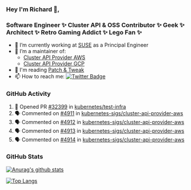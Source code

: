 ### Hey I'm Richard 👋, 

<h3 align="left">Software Engineer ✨ Cluster API & OSS Contributor ✨ Geek ✨ Architect ✨ Retro Gaming Addict ✨ Lego Fan ✨</h3>

- 🔭 I’m currently working at [SUSE](https://www.suse.com/) as a Principal Engineer
- 👯 I’m a maintainer of:
  -  [Cluster API Provider AWS](https://github.com/kubernetes-sigs/cluster-api-provider-aws)
  -  [Cluster API Provider GCP](https://github.com/kubernetes-sigs/cluster-api-provider-gcp)
- 💬 I'm reading [Patch & Tweak](https://bjooks.com/products/patch-tweak-exploring-modular-synthesis)
- 📫 How to reach me: [![Twitter Badge](https://img.shields.io/badge/-@fruit_case-00acee?style=flat&logo=Twitter&logoColor=white)](https://twitter.com/intent/follow?screen_name=fruit_case "Follow on Twitter")

### GitHub Activity 

<!--START_SECTION:activity-->
1. 💪 Opened PR [#32399](https://github.com/kubernetes/test-infra/pull/32399) in [kubernetes/test-infra](https://github.com/kubernetes/test-infra)
2. 🗣 Commented on [#4911](https://github.com/kubernetes-sigs/cluster-api-provider-aws/pull/4911#issuecomment-2042415282) in [kubernetes-sigs/cluster-api-provider-aws](https://github.com/kubernetes-sigs/cluster-api-provider-aws)
3. 🗣 Commented on [#4912](https://github.com/kubernetes-sigs/cluster-api-provider-aws/pull/4912#issuecomment-2042414724) in [kubernetes-sigs/cluster-api-provider-aws](https://github.com/kubernetes-sigs/cluster-api-provider-aws)
4. 🗣 Commented on [#4913](https://github.com/kubernetes-sigs/cluster-api-provider-aws/pull/4913#issuecomment-2042414075) in [kubernetes-sigs/cluster-api-provider-aws](https://github.com/kubernetes-sigs/cluster-api-provider-aws)
5. 🗣 Commented on [#4914](https://github.com/kubernetes-sigs/cluster-api-provider-aws/pull/4914#issuecomment-2042411111) in [kubernetes-sigs/cluster-api-provider-aws](https://github.com/kubernetes-sigs/cluster-api-provider-aws)
<!--END_SECTION:activity-->

### GitHub Stats

[![Anurag's github stats](https://github-readme-stats.vercel.app/api?username=richardcase&count_private=true&show_icons=true)](https://github.com/anuraghazra/github-readme-stats)

[![Top Langs](https://github-readme-stats.vercel.app/api/top-langs/?username=richardcase&hide=html&layout=compact)](https://github.com/anuraghazra/github-readme-stats)
